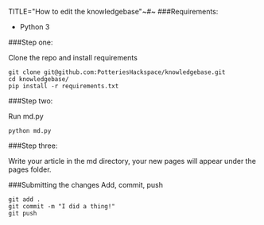 TITLE="How to edit the knowledgebase"~#~
###Requirements:

- Python 3

###Step one:

Clone the repo and install requirements
```
git clone git@github.com:PotteriesHackspace/knowledgebase.git
cd knowledgebase/
pip install -r requirements.txt
```
###Step two:

Run md.py

```
python md.py
```

###Step three:

Write your article in the md directory, your new pages will appear under the pages folder.

###Submitting the changes
Add, commit, push
```
git add .
git commit -m "I did a thing!"
git push
```